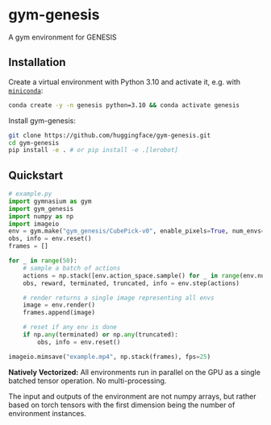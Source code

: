 # gym-genesis

A gym environment for GENESIS

## Installation

Create a virtual environment with Python 3.10 and activate it, e.g. with [`miniconda`](https://docs.anaconda.com/free/miniconda/index.html):
```bash
conda create -y -n genesis python=3.10 && conda activate genesis
```

Install gym-genesis:
```bash
git clone https://github.com/huggingface/gym-genesis.git
cd gym-genesis
pip install -e . # or pip install -e .[lerobot]
```

## Quickstart

```python
# example.py
import gymnasium as gym
import gym_genesis
import numpy as np
import imageio
env = gym.make("gym_genesis/CubePick-v0", enable_pixels=True, num_envs=10)
obs, info = env.reset()
frames = []

for _ in range(50):
    # sample a batch of actions
    actions = np.stack([env.action_space.sample() for _ in range(env.num_envs)])
    obs, reward, terminated, truncated, info = env.step(actions)

    # render returns a single image representing all envs
    image = env.render()
    frames.append(image)

    # reset if any env is done
    if np.any(terminated) or np.any(truncated):
        obs, info = env.reset()

imageio.mimsave("example.mp4", np.stack(frames), fps=25)
```

**Natively Vectorized:** All environments run in parallel on the GPU as a single batched tensor operation. No multi-processing.

The input and outputs of the environment are not numpy arrays, but rather based on torch tensors with the first dimension being the number of environment instances.

